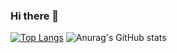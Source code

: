 ### Hi there 👋

[![Top Langs](https://github-readme-stats.vercel.app/api/top-langs/?username=u-egg)](https://github.com/anuraghazra/github-readme-stats)
![Anurag's GitHub stats](https://github-readme-stats.vercel.app/api?username=u-egg&&show_icons=true&theme=vue)

<!--
**u-egg/u-egg** is a ✨ _special_ ✨ repository because its `README.md` (this file) appears on your GitHub profile.

Here are some ideas to get you started:

- 🔭 I’m currently working on ...
- 🌱 I’m currently learning ...
- 👯 I’m looking to collaborate on ...
- 🤔 I’m looking for help with ...
- 💬 Ask me about ...
- 📫 How to reach me: ...
- 😄 Pronouns: ...
- ⚡ Fun fact: ...
-->
